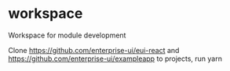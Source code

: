 # workspace

Workspace for module development

Clone https://github.com/enterprise-ui/eui-react and https://github.com/enterprise-ui/exampleapp to projects, run yarn
